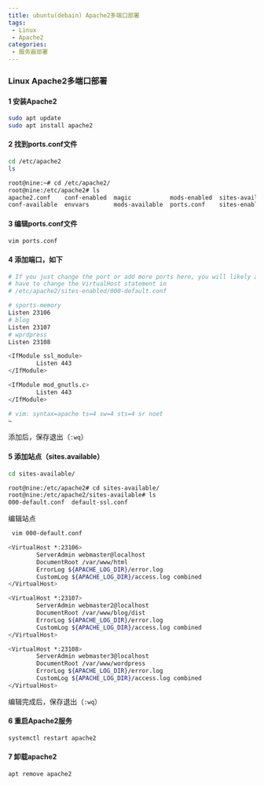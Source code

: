 ```yaml
---
title: ubuntu(debain) Apache2多端口部署
tags:
 - Linux
 - Apache2
categories:
 - 服务器部署
---
```


### Linux Apache2多端口部署

#### 1 安装Apache2

```bash
sudo apt update
sudo apt install apache2
```

#### 2 找到ports.conf文件

```bash
cd /etc/apache2
ls
```

```bash
root@nine:~# cd /etc/apache2/
root@nine:/etc/apache2# ls
apache2.conf    conf-enabled  magic           mods-enabled  sites-available
conf-available  envvars       mods-available  ports.conf    sites-enabled
```

#### 3 编辑ports.conf文件

```bash
vim ports.conf
```

#### 4 添加端口，如下

```bash
# If you just change the port or add more ports here, you will likely also
# have to change the VirtualHost statement in
# /etc/apache2/sites-enabled/000-default.conf

# sports-memory
Listen 23106
# blog
Listen 23107
# wprdpress
Listen 23108

<IfModule ssl_module>
        Listen 443
</IfModule>

<IfModule mod_gnutls.c>
        Listen 443
</IfModule>

# vim: syntax=apache ts=4 sw=4 sts=4 sr noet
~                                                                                                           ~     
```

添加后，保存退出（`:wq`）

#### 5 添加站点（sites.available）

```bash
cd sites-available/
```

```bash
root@nine:/etc/apache2# cd sites-available/
root@nine:/etc/apache2/sites-available# ls
000-default.conf  default-ssl.conf
```

编辑站点

```bash
 vim 000-default.conf
```

```bash
<VirtualHost *:23106>
        ServerAdmin webmaster@localhost
        DocumentRoot /var/www/html
        ErrorLog ${APACHE_LOG_DIR}/error.log
        CustomLog ${APACHE_LOG_DIR}/access.log combined
</VirtualHost>

<VirtualHost *:23107>
        ServerAdmin webmaster2@localhost
        DocumentRoot /var/www/blog/dist
        ErrorLog ${APACHE_LOG_DIR}/error.log
        CustomLog ${APACHE_LOG_DIR}/access.log combined
</VirtualHost>

<VirtualHost *:23108>
        ServerAdmin webmaster3@localhost
        DocumentRoot /var/www/wordpress
        ErrorLog ${APACHE_LOG_DIR}/error.log
        CustomLog ${APACHE_LOG_DIR}/access.log combined
</VirtualHost>
```
编辑完成后，保存退出（`:wq`）

#### 6 重启Apache2服务

```bash
systemctl restart apache2
```

#### 7 卸载apache2
```
apt remove apache2
```
```